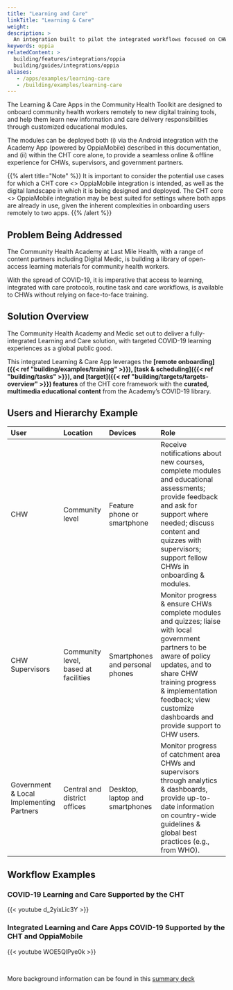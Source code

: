 ```yaml
---
title: "Learning and Care"
linkTitle: "Learning & Care"
weight: 
description: >
  An integration built to pilot the integrated workflows focused on CHW remote learning and care support for COVID-19. 
keywords: oppia
relatedContent: >
  building/features/integrations/oppia
  building/guides/integrations/oppia
aliases:
   - /apps/examples/learning-care
   - /building/examples/learning-care
---
```


The Learning & Care Apps in the Community Health Toolkit are designed to onboard community health workers remotely to new digital training tools, and help them learn new information and care delivery responsibilities through customized educational modules. 

The modules can be deployed both (i) via the Android integration with the Academy App (powered by OppiaMobile) described in this documentation, and (ii) within the CHT core alone, to provide a seamless online & offline experience for CHWs, supervisors, and government partners.

{{% alert title="Note" %}}
It is important to consider the potential use cases for which a CHT core <> OppiaMobile integration is intended, as well as the digital landscape in which it is being designed and deployed. The CHT core <> OppiaMobile integration may be best suited for settings where both apps are already in use, given the inherent complexities in onboarding users remotely to two apps.
{{% /alert %}}

## Problem Being Addressed

The Community Health Academy at Last Mile Health, with a range of content partners including Digital Medic, is building a library of open-access learning materials for community health workers.

With the spread of COVID-19, it is imperative that access to learning, integrated with care protocols, routine task and care workflows, is available to CHWs without relying on face-to-face training.

## Solution Overview

The Community Health Academy and Medic set out to deliver a fully-integrated Learning and Care solution, with targeted COVID-19 learning experiences as a global public good.

This integrated Learning & Care App leverages the **[remote onboarding]({{< ref "building/examples/training" >}}), [task & scheduling]({{< ref "building/tasks" >}}), and [target]({{< ref "building/targets/targets-overview" >}}) features** of the CHT core framework with the **curated, multimedia educational content** from the Academy’s COVID-19 library.

## Users and Hierarchy Example

| User                             | Location                               | Devices                             | Role                                                                                                                                                                                                                                              |
| :------------------------------- | :------------------------------------- | :---------------------------------- | :------------------------------------------------------------------------------------------------- |
| CHW                              | Community level                        | Feature phone or smartphone         | Receive notifications about new courses, complete modules and educational assessments; provide feedback and ask for support where needed; discuss content and quizzes with supervisors; support fellow CHWs in onboarding & modules.           |
| CHW Supervisors                  | Community level, based at facilities   | Smartphones and personal phones     | Monitor progress & ensure CHWs complete modules and quizzes; liaise with local government partners to be aware of policy updates, and to share CHW training progress & implementation feedback; view customize dashboards and provide support to CHW users.            |
| Government & Local Implementing Partners   | Central and district offices   | Desktop, laptop and smartphones     | Monitor progress of catchment area CHWs and supervisors through analytics & dashboards, provide up-to-date information on country-wide guidelines & global best practices (e.g., from WHO).          |



## Workflow Examples 

### COVID-19 Learning and Care Supported by the CHT

{{< youtube d_2yixLic3Y >}}

### Integrated Learning and Care Apps COVID-19 Supported by the CHT and OppiaMobile

{{< youtube WOE5QlPye0k >}}

<br clear="all">

More background information can be found in this [summary deck](https://docs.google.com/presentation/d/1fsf0bpF6jdngwwj1VUqpR2QxONS7fEP88GQMWHr10Jc/edit#slide=id.g5fbe124551_2_36)




